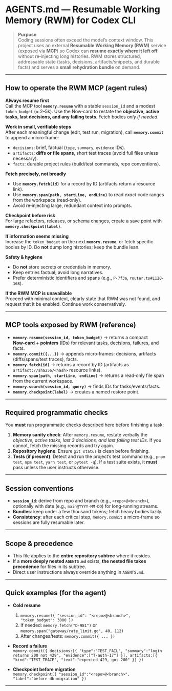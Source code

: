 # AGENTS.md — Resumable Working Memory (RWM) for Codex CLI

> **Purpose**  
> Coding sessions often exceed the model’s context window. This project uses an external **Resumable Working Memory (RWM)** service (exposed via **MCP**) so Codex can **resume exactly where it left off** without re‑injecting long histories. RWM stores structured, addressable state (tasks, decisions, artifacts/snippets, and durable facts) and serves a **small rehydration bundle** on demand.

---

## How to operate the RWM MCP (agent rules)

**Always resume first**  
Call the MCP tool **`memory.resume`** with a stable `session_id` and a modest `token_budget` (≈ 2–5k). Use the Now‑card to restate the **objective, active tasks, last decisions, and any failing tests**. Fetch bodies *only if needed*.

**Work in small, verifiable steps**  
After each meaningful change (edit, test run, migration), call **`memory.commit`** to append a micro‑frame:
- `decisions`: brief, factual (`type`, `summary`, `evidence` IDs).  
- `artifacts`: **diffs or file spans**, short test traces (avoid full files unless necessary).  
- `facts`: durable project rules (build/test commands, repo conventions).

**Fetch precisely, not broadly**  
- Use **`memory.fetch(id)`** for a record by ID (artifacts return a resource link).  
- Use **`memory.span(path, startLine, endLine)`** to read *exact* code ranges from the workspace (read‑only).  
- Avoid re‑injecting large, redundant context into prompts.

**Checkpoint before risk**  
For large refactors, releases, or schema changes, create a save point with **`memory.checkpoint(label)`**.

**If information seems missing**  
Increase the `token_budget` on the next **`memory.resume`**, or fetch specific bodies by ID. Do **not** dump long histories; keep the bundle lean.

**Safety & hygiene**  
- Do **not** store secrets or credentials in memory.  
- Keep entries factual; avoid long narratives.  
- Prefer deterministic identifiers and spans (e.g., `P-7f3a`, `router.ts#L120-168`).

**If the RWM MCP is unavailable**  
Proceed with minimal context, clearly state that RWM was not found, and request that it be enabled. Continue work conservatively.

---

## MCP tools exposed by RWM (reference)

- **`memory.resume(session_id, token_budget)`** → returns a compact **Now‑card** + **pointers** (IDs) for relevant tasks, decisions, failures, and facts.  
- **`memory.commit({...})`** → appends micro‑frames: decisions, artifacts (diffs/spans/test traces), facts.  
- **`memory.fetch(id)`** → returns a record by ID (artifacts as `artifact://sha256/<hash>` resource links).  
- **`memory.span(path, startLine, endLine)`** → returns a read‑only file span from the current workspace.  
- **`memory.search(session_id, query)`** → finds IDs for tasks/events/facts.  
- **`memory.checkpoint(label)`** → creates a named restore point.

---

## Required programmatic checks

You **must** run programmatic checks described here before finishing a task:
1. **Memory sanity check**: After `memory.resume`, restate verbally the *objective, active tasks, last 3 decisions, and last failing test IDs*. If you cannot, fetch the missing records and try again.  
2. **Repository hygiene**: Ensure `git status` is clean before finishing.  
3. **Tests (if present)**: Detect and run the project’s test command (e.g., `pnpm test`, `npm test`, `yarn test`, or `pytest -q`). If a test suite exists, it **must** pass unless the user instructs otherwise.

---

## Session conventions

- **`session_id`**: derive from repo and branch (e.g., `<repo>@<branch>`), optionally with date (e.g., `main@YYYY‑MM‑DD`) for long‑running streams.  
- **Bundles**: keep under a few thousand tokens; fetch heavy bodies lazily.  
- **Consistency**: after each critical step, `memory.commit` a micro‑frame so sessions are fully resumable later.

---

## Scope & precedence

- This file applies to the **entire repository subtree** where it resides.  
- If a **more deeply nested `AGENTS.md`** exists, **the nested file takes precedence** for files in its subtree.  
- Direct user instructions always override anything in `AGENTS.md`.

---

## Quick examples (for the agent)

- **Cold resume**  
  1. `memory.resume({ "session_id": "<repo>@<branch>", "token_budget": 3000 })`  
  2. If needed: `memory.fetch("D-981")` or `memory.span("gateway/rate_limit.go", 40, 112)`  
  3. After changes/tests: `memory.commit({ ... })`

- **Record a failure**  
  `memory.commit({ decisions:[{ "type":"TEST_FAIL", "summary":"login returns 200 not 429", "evidence":["T-auth-17"] }], artifacts:[{ "kind":"TEST_TRACE", "text":"expected 429, got 200" }] })`

- **Checkpoint before migration**  
  `memory.checkpoint({ "session_id":"<repo>@<branch>", "label":"before-db-migration" })`

---